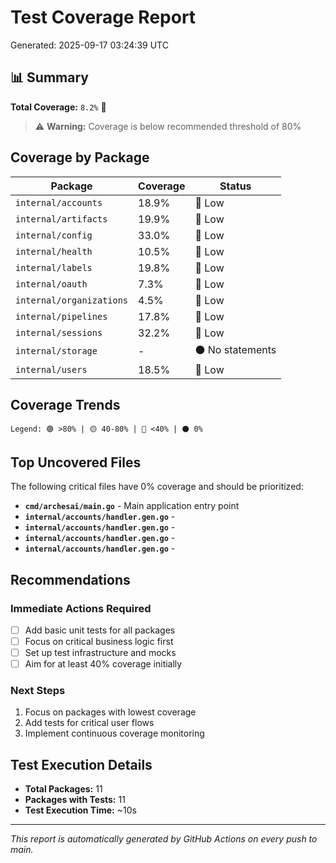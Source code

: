 # Test Coverage Report

Generated: 2025-09-17 03:24:39 UTC

## 📊 Summary

**Total Coverage:** `8.2%` 🔴

> ⚠️ **Warning:** Coverage is below recommended threshold of 80%

## Coverage by Package

| Package                  | Coverage | Status           |
| ------------------------ | -------- | ---------------- |
| `internal/accounts`      | 18.9%    | 🔴 Low           |
| `internal/artifacts`     | 19.9%    | 🔴 Low           |
| `internal/config`        | 33.0%    | 🔴 Low           |
| `internal/health`        | 10.5%    | 🔴 Low           |
| `internal/labels`        | 19.8%    | 🔴 Low           |
| `internal/oauth`         | 7.3%     | 🔴 Low           |
| `internal/organizations` | 4.5%     | 🔴 Low           |
| `internal/pipelines`     | 17.8%    | 🔴 Low           |
| `internal/sessions`      | 32.2%    | 🔴 Low           |
| `internal/storage`       | -        | ⚫ No statements |
| `internal/users`         | 18.5%    | 🔴 Low           |

## Coverage Trends

```text
Legend: 🟢 >80% | 🟡 40-80% | 🔴 <40% | ⚫ 0%
```

## Top Uncovered Files

The following critical files have 0% coverage and should be prioritized:

- **`cmd/archesai/main.go`** - Main application entry point
- **`internal/accounts/handler.gen.go`** -
- **`internal/accounts/handler.gen.go`** -
- **`internal/accounts/handler.gen.go`** -
- **`internal/accounts/handler.gen.go`** -

## Recommendations

### Immediate Actions Required

- [ ] Add basic unit tests for all packages
- [ ] Focus on critical business logic first
- [ ] Set up test infrastructure and mocks
- [ ] Aim for at least 40% coverage initially

### Next Steps

1. Focus on packages with lowest coverage
2. Add tests for critical user flows
3. Implement continuous coverage monitoring

## Test Execution Details

- **Total Packages:** 11
- **Packages with Tests:** 11
- **Test Execution Time:** ~10s

---

_This report is automatically generated by GitHub Actions on every push to main._
